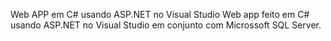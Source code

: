 Web APP em C# usando ASP.NET no Visual Studio
Web app feito em C# usando ASP.NET no Visual Studio em conjunto com Microssoft SQL Server.

